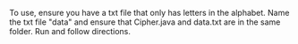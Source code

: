 To use, ensure you have a txt file that only has letters in the alphabet. Name the txt file "data" and ensure that Cipher.java and data.txt are in the same folder. Run and follow directions. 
